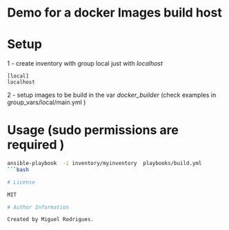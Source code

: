 # Demo for a docker Images build host

# Setup

1 - create inventory with group local  just with *localhost*
```
[local]
localhost

```

2 - setup images to be build in the var *docker_builder* (check examples  in group_vars/local/main.yml )

# Usage (sudo permissions are required )

```bash
ansible-playbook  -i inventory/myinventory  playbooks/build.yml
```bash

# License

MIT

# Author Information

Created by Miguel Rodrigues.

